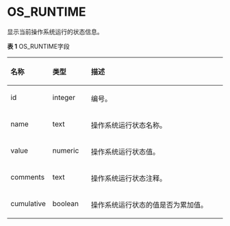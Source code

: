 # OS\_RUNTIME

显示当前操作系统运行的状态信息。

**表 1**  OS\_RUNTIME字段

<a name="zh-cn_topic_0237122552_table756132322818"></a>
<table><thead align="left"><tr id="zh-cn_topic_0237122552_row9139182352814"><th class="cellrowborder" valign="top" width="16.37836216378362%" id="mcps1.2.4.1.1"><p id="zh-cn_topic_0237122552_p141391723162811"><a name="zh-cn_topic_0237122552_p141391723162811"></a><a name="zh-cn_topic_0237122552_p141391723162811"></a><strong id="zh-cn_topic_0237122552_b1313919233281"><a name="zh-cn_topic_0237122552_b1313919233281"></a><a name="zh-cn_topic_0237122552_b1313919233281"></a>名称</strong></p>
</th>
<th class="cellrowborder" valign="top" width="17.968203179682032%" id="mcps1.2.4.1.2"><p id="zh-cn_topic_0237122552_p161406230289"><a name="zh-cn_topic_0237122552_p161406230289"></a><a name="zh-cn_topic_0237122552_p161406230289"></a><strong id="zh-cn_topic_0237122552_b20140192342814"><a name="zh-cn_topic_0237122552_b20140192342814"></a><a name="zh-cn_topic_0237122552_b20140192342814"></a>类型</strong></p>
</th>
<th class="cellrowborder" valign="top" width="65.65343465653434%" id="mcps1.2.4.1.3"><p id="zh-cn_topic_0237122552_p4140202319288"><a name="zh-cn_topic_0237122552_p4140202319288"></a><a name="zh-cn_topic_0237122552_p4140202319288"></a><strong id="zh-cn_topic_0237122552_b414016238280"><a name="zh-cn_topic_0237122552_b414016238280"></a><a name="zh-cn_topic_0237122552_b414016238280"></a>描述</strong></p>
</th>
</tr>
</thead>
<tbody><tr id="zh-cn_topic_0237122552_row914072314287"><td class="cellrowborder" valign="top" width="16.37836216378362%" headers="mcps1.2.4.1.1 "><p id="zh-cn_topic_0237122552_p141401423182816"><a name="zh-cn_topic_0237122552_p141401423182816"></a><a name="zh-cn_topic_0237122552_p141401423182816"></a>id</p>
</td>
<td class="cellrowborder" valign="top" width="17.968203179682032%" headers="mcps1.2.4.1.2 "><p id="zh-cn_topic_0237122552_p3140132312817"><a name="zh-cn_topic_0237122552_p3140132312817"></a><a name="zh-cn_topic_0237122552_p3140132312817"></a>integer</p>
</td>
<td class="cellrowborder" valign="top" width="65.65343465653434%" headers="mcps1.2.4.1.3 "><p id="zh-cn_topic_0237122552_p0140123122817"><a name="zh-cn_topic_0237122552_p0140123122817"></a><a name="zh-cn_topic_0237122552_p0140123122817"></a>编号。</p>
</td>
</tr>
<tr id="zh-cn_topic_0237122552_row814112312283"><td class="cellrowborder" valign="top" width="16.37836216378362%" headers="mcps1.2.4.1.1 "><p id="zh-cn_topic_0237122552_p1314118231287"><a name="zh-cn_topic_0237122552_p1314118231287"></a><a name="zh-cn_topic_0237122552_p1314118231287"></a>name</p>
</td>
<td class="cellrowborder" valign="top" width="17.968203179682032%" headers="mcps1.2.4.1.2 "><p id="zh-cn_topic_0237122552_p1114152320283"><a name="zh-cn_topic_0237122552_p1114152320283"></a><a name="zh-cn_topic_0237122552_p1114152320283"></a>text</p>
</td>
<td class="cellrowborder" valign="top" width="65.65343465653434%" headers="mcps1.2.4.1.3 "><p id="zh-cn_topic_0237122552_p1814113236288"><a name="zh-cn_topic_0237122552_p1814113236288"></a><a name="zh-cn_topic_0237122552_p1814113236288"></a>操作系统运行状态名称。</p>
</td>
</tr>
<tr id="zh-cn_topic_0237122552_row12141202322817"><td class="cellrowborder" valign="top" width="16.37836216378362%" headers="mcps1.2.4.1.1 "><p id="zh-cn_topic_0237122552_p19141723132811"><a name="zh-cn_topic_0237122552_p19141723132811"></a><a name="zh-cn_topic_0237122552_p19141723132811"></a>value</p>
</td>
<td class="cellrowborder" valign="top" width="17.968203179682032%" headers="mcps1.2.4.1.2 "><p id="zh-cn_topic_0237122552_p91411723202819"><a name="zh-cn_topic_0237122552_p91411723202819"></a><a name="zh-cn_topic_0237122552_p91411723202819"></a>numeric</p>
</td>
<td class="cellrowborder" valign="top" width="65.65343465653434%" headers="mcps1.2.4.1.3 "><p id="zh-cn_topic_0237122552_p4141723112817"><a name="zh-cn_topic_0237122552_p4141723112817"></a><a name="zh-cn_topic_0237122552_p4141723112817"></a>操作系统运行状态值。</p>
</td>
</tr>
<tr id="zh-cn_topic_0237122552_row9141123102818"><td class="cellrowborder" valign="top" width="16.37836216378362%" headers="mcps1.2.4.1.1 "><p id="zh-cn_topic_0237122552_p2141132317285"><a name="zh-cn_topic_0237122552_p2141132317285"></a><a name="zh-cn_topic_0237122552_p2141132317285"></a>comments</p>
</td>
<td class="cellrowborder" valign="top" width="17.968203179682032%" headers="mcps1.2.4.1.2 "><p id="zh-cn_topic_0237122552_p191421323162816"><a name="zh-cn_topic_0237122552_p191421323162816"></a><a name="zh-cn_topic_0237122552_p191421323162816"></a>text</p>
</td>
<td class="cellrowborder" valign="top" width="65.65343465653434%" headers="mcps1.2.4.1.3 "><p id="zh-cn_topic_0237122552_p11142123112813"><a name="zh-cn_topic_0237122552_p11142123112813"></a><a name="zh-cn_topic_0237122552_p11142123112813"></a>操作系统运行状态注释。</p>
</td>
</tr>
<tr id="zh-cn_topic_0237122552_row1114242342816"><td class="cellrowborder" valign="top" width="16.37836216378362%" headers="mcps1.2.4.1.1 "><p id="zh-cn_topic_0237122552_p41428237286"><a name="zh-cn_topic_0237122552_p41428237286"></a><a name="zh-cn_topic_0237122552_p41428237286"></a>cumulative</p>
</td>
<td class="cellrowborder" valign="top" width="17.968203179682032%" headers="mcps1.2.4.1.2 "><p id="zh-cn_topic_0237122552_p0142182310284"><a name="zh-cn_topic_0237122552_p0142182310284"></a><a name="zh-cn_topic_0237122552_p0142182310284"></a>boolean</p>
</td>
<td class="cellrowborder" valign="top" width="65.65343465653434%" headers="mcps1.2.4.1.3 "><p id="zh-cn_topic_0237122552_p11421623192815"><a name="zh-cn_topic_0237122552_p11421623192815"></a><a name="zh-cn_topic_0237122552_p11421623192815"></a>操作系统运行状态的值是否为累加值。</p>
</td>
</tr>
</tbody>
</table>
